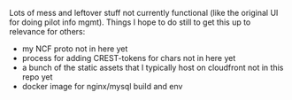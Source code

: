 Lots of mess and leftover stuff not currently functional (like the original UI for doing pilot info mgmt).
Things I hope to do still to get this up to relevance for others:

* my NCF proto not in here yet
* process for adding CREST-tokens for chars not in here yet
* a bunch of the static assets that I typically host on cloudfront not in this repo yet
* docker image for nginx/mysql build and env
